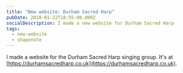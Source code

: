 ```yaml
---
title: "New website: Durham Sacred Harp"
pubDate: 2018-01-22T18:55:00.000Z
socialDescription: I made a new website for Durham Sacred Harp
tags:
  - new-website
  - shapenote
---
```


I made a website for the Durham Sacred Harp singing group. It's at [https://durhamsacredharp.co.uk](https://durhamsacredharp.co.uk).
